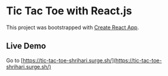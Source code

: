 # Tic Tac Toe with React.js

This project was bootstrapped with [Create React App](https://github.com/facebook/create-react-app).

## Live Demo

Go to [https://tic-tac-toe-shrihari.surge.sh/](https://tic-tac-toe-shrihari.surge.sh/)
